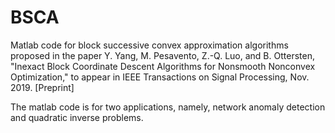 # BSCA
Matlab code for block successive convex approximation algorithms proposed in the paper
Y. Yang, M. Pesavento, Z.-Q. Luo, and B. Ottersten, "Inexact Block Coordinate Descent Algorithms for Nonsmooth Nonconvex Optimization," to appear in IEEE Transactions on Signal Processing, Nov. 2019. [Preprint]

The matlab code is for two applications, namely, network anomaly detection and quadratic inverse problems.
